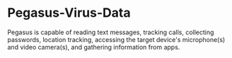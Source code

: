# Pegasus-Virus-Data
Pegasus is capable of reading text messages, tracking calls, collecting passwords, location tracking, accessing the target device's microphone(s) and video camera(s), and gathering information from apps.
